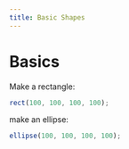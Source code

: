 ```yaml
---
title: Basic Shapes
---
```


# Basics

Make a rectangle:

```javascript
rect(100, 100, 100, 100);
```

make an ellipse:

```javascript
ellipse(100, 100, 100, 100);
```
